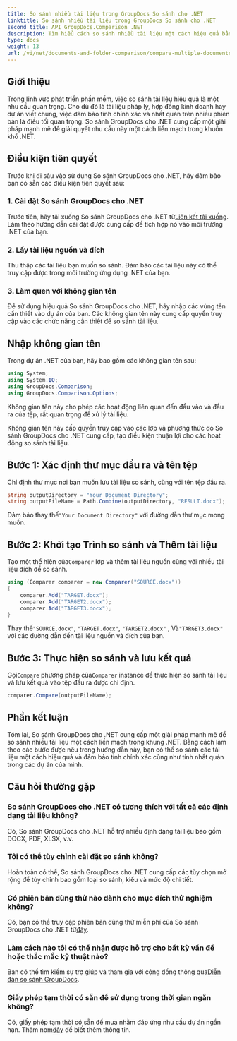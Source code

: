 ```yaml
---
title: So sánh nhiều tài liệu trong GroupDocs So sánh cho .NET
linktitle: So sánh nhiều tài liệu trong GroupDocs So sánh cho .NET
second_title: API GroupDocs.Comparison .NET
description: Tìm hiểu cách so sánh nhiều tài liệu một cách hiệu quả bằng cách sử dụng So sánh GroupDocs cho .NET. Hãy làm theo hướng dẫn từng bước của chúng tôi để tích hợp liền mạch.
type: docs
weight: 13
url: /vi/net/documents-and-folder-comparison/compare-multiple-documents-dotnet/
---
```

## Giới thiệu
Trong lĩnh vực phát triển phần mềm, việc so sánh tài liệu hiệu quả là một nhu cầu quan trọng. Cho dù đó là tài liệu pháp lý, hợp đồng kinh doanh hay dự án viết chung, việc đảm bảo tính chính xác và nhất quán trên nhiều phiên bản là điều tối quan trọng. So sánh GroupDocs cho .NET cung cấp một giải pháp mạnh mẽ để giải quyết nhu cầu này một cách liền mạch trong khuôn khổ .NET.
## Điều kiện tiên quyết
Trước khi đi sâu vào sử dụng So sánh GroupDocs cho .NET, hãy đảm bảo bạn có sẵn các điều kiện tiên quyết sau:
### 1. Cài đặt So sánh GroupDocs cho .NET
 Trước tiên, hãy tải xuống So sánh GroupDocs cho .NET từ[Liên kết tải xuống](https://releases.groupdocs.com/comparison/net/). Làm theo hướng dẫn cài đặt được cung cấp để tích hợp nó vào môi trường .NET của bạn.
### 2. Lấy tài liệu nguồn và đích
Thu thập các tài liệu bạn muốn so sánh. Đảm bảo các tài liệu này có thể truy cập được trong môi trường ứng dụng .NET của bạn.
### 3. Làm quen với không gian tên
Để sử dụng hiệu quả So sánh GroupDocs cho .NET, hãy nhập các vùng tên cần thiết vào dự án của bạn. Các không gian tên này cung cấp quyền truy cập vào các chức năng cần thiết để so sánh tài liệu.

## Nhập không gian tên
Trong dự án .NET của bạn, hãy bao gồm các không gian tên sau:

```csharp
using System;
using System.IO;
using GroupDocs.Comparison;
using GroupDocs.Comparison.Options;
```
Không gian tên này cho phép các hoạt động liên quan đến đầu vào và đầu ra của tệp, rất quan trọng để xử lý tài liệu.

Không gian tên này cấp quyền truy cập vào các lớp và phương thức do So sánh GroupDocs cho .NET cung cấp, tạo điều kiện thuận lợi cho các hoạt động so sánh tài liệu.
## Bước 1: Xác định thư mục đầu ra và tên tệp
Chỉ định thư mục nơi bạn muốn lưu tài liệu so sánh, cùng với tên tệp đầu ra.
```csharp
string outputDirectory = "Your Document Directory";
string outputFileName = Path.Combine(outputDirectory, "RESULT.docx");
```
 Đảm bảo thay thế`"Your Document Directory"` với đường dẫn thư mục mong muốn.
## Bước 2: Khởi tạo Trình so sánh và Thêm tài liệu
 Tạo một thể hiện của`Comparer` lớp và thêm tài liệu nguồn cùng với nhiều tài liệu đích để so sánh.
```csharp
using (Comparer comparer = new Comparer("SOURCE.docx"))
{
    comparer.Add("TARGET.docx");
    comparer.Add("TARGET2.docx");
    comparer.Add("TARGET3.docx");
}
```
 Thay thế`"SOURCE.docx"`, `"TARGET.docx"`, `"TARGET2.docx"` , Và`"TARGET3.docx"` với các đường dẫn đến tài liệu nguồn và đích của bạn.
## Bước 3: Thực hiện so sánh và lưu kết quả
 Gọi`Compare` phương pháp của`Comparer` instance để thực hiện so sánh tài liệu và lưu kết quả vào tệp đầu ra được chỉ định.
```csharp
comparer.Compare(outputFileName);
```

## Phần kết luận
Tóm lại, So sánh GroupDocs cho .NET cung cấp một giải pháp mạnh mẽ để so sánh nhiều tài liệu một cách liền mạch trong khung .NET. Bằng cách làm theo các bước được nêu trong hướng dẫn này, bạn có thể so sánh các tài liệu một cách hiệu quả và đảm bảo tính chính xác cũng như tính nhất quán trong các dự án của mình.
## Câu hỏi thường gặp
### So sánh GroupDocs cho .NET có tương thích với tất cả các định dạng tài liệu không?
Có, So sánh GroupDocs cho .NET hỗ trợ nhiều định dạng tài liệu bao gồm DOCX, PDF, XLSX, v.v.
### Tôi có thể tùy chỉnh cài đặt so sánh không?
Hoàn toàn có thể, So sánh GroupDocs cho .NET cung cấp các tùy chọn mở rộng để tùy chỉnh bao gồm loại so sánh, kiểu và mức độ chi tiết.
### Có phiên bản dùng thử nào dành cho mục đích thử nghiệm không?
 Có, bạn có thể truy cập phiên bản dùng thử miễn phí của So sánh GroupDocs cho .NET từ[đây](https://releases.groupdocs.com/).
### Làm cách nào tôi có thể nhận được hỗ trợ cho bất kỳ vấn đề hoặc thắc mắc kỹ thuật nào?
 Bạn có thể tìm kiếm sự trợ giúp và tham gia với cộng đồng thông qua[Diễn đàn so sánh GroupDocs](https://forum.groupdocs.com/c/comparison/12).
### Giấy phép tạm thời có sẵn để sử dụng trong thời gian ngắn không?
Có, giấy phép tạm thời có sẵn để mua nhằm đáp ứng nhu cầu dự án ngắn hạn. Thăm nom[đây](https://purchase.groupdocs.com/temporary-license/) để biết thêm thông tin.
